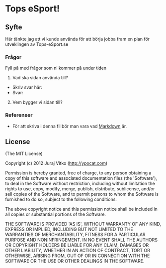 # Tops eSport!

## Syfte
Här tänkte jag att vi kunde använda för att börja jobba fram en plan för utveklingen av Tops-eSport.se

### Frågor
Fyll på med frågor som ni kommer på under tiden
1. Vad ska sidan använda till?
* Skriv svar här: 
* Svar: 
2. Vem bygger vi sidan till?


### Referenser
* För att skriva i denna fil bör man vara vad [Markdown](https://github.com/adam-p/markdown-here/wiki/Markdown-Cheatsheet) är.

## License
(The MIT License)

Copyright (c) 2012 Juraj Vitko (http://ypocat.com)

Permission is hereby granted, free of charge, to any person obtaining a copy of this software and associated documentation files (the 'Software'), to deal in the Software without restriction, including without limitation the rights to use, copy, modify, merge, publish, distribute, sublicense, and/or sell copies of the Software, and to permit persons to whom the Software is furnished to do so, subject to the following conditions:

The above copyright notice and this permission notice shall be included in all copies or substantial portions of the Software.

THE SOFTWARE IS PROVIDED 'AS IS', WITHOUT WARRANTY OF ANY KIND, EXPRESS OR IMPLIED, INCLUDING BUT NOT LIMITED TO THE WARRANTIES OF MERCHANTABILITY, FITNESS FOR A PARTICULAR PURPOSE AND NONINFRINGEMENT. IN NO EVENT SHALL THE AUTHORS OR COPYRIGHT HOLDERS BE LIABLE FOR ANY CLAIM, DAMAGES OR OTHER LIABILITY, WHETHER IN AN ACTION OF CONTRACT, TORT OR OTHERWISE, ARISING FROM, OUT OF OR IN CONNECTION WITH THE SOFTWARE OR THE USE OR OTHER DEALINGS IN THE SOFTWARE.